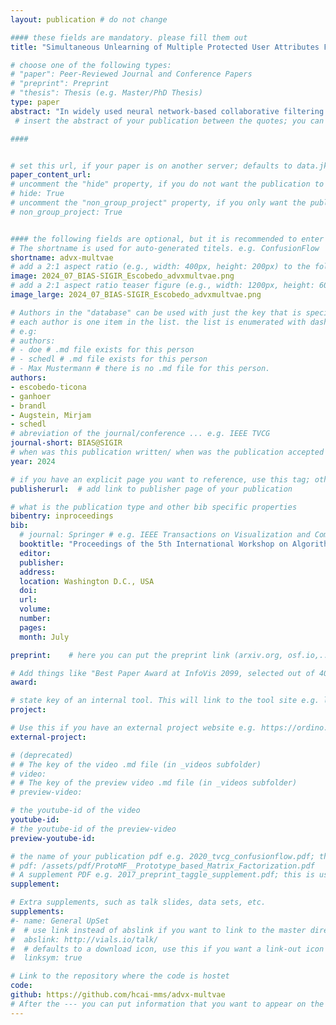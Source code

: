 ```yaml
---
layout: publication # do not change

#### these fields are mandatory. please fill them out
title: "Simultaneous Unlearning of Multiple Protected User Attributes From Variational Autoencoder Recommenders Using Adversarial Training" # title of your publication 

# choose one of the following types:
# "paper": Peer-Reviewed Journal and Conference Papers
# "preprint": Preprint
# "thesis": Thesis (e.g. Master/PhD Thesis)
type: paper
abstract: "In widely used neural network-based collaborative filtering models, users’ history logs are encoded into latent embeddings that represent the users’ preferences. In this setting, the models are capable of mapping users’ protected attributes (e.g., gender or ethnicity) from these user embeddings even without explicit access to them, resulting in models that may treat specific demographic user groups unfairly and raise privacy issues. While prior work has approached the removal of a single protected attribute of a user at a time, multiple attributes might come into play in real-world scenarios. In the work at hand, we present AdvXMultVAE which aims to unlearn multiple protected attributes (exemplified by gender and age) simultaneously to improve fairness across demographic user groups. For this purpose, we couple a variational autoencoder (VAE) architecture with adversarial training (AdvMultVAE) to support simultaneous removal of the users’ protected attributes with continuous and/or categorical values. Our experiments on two datasets, LFM-2b-100k and Ml-1m, from the music and movie domains, respectively, show that our approach can yield better results than its singular removal counterparts (based on AdvMultVAE) in effectively mitigating demographic biases whilst improving the anonymity of latent embeddings."
 # insert the abstract of your publication between the quotes; you can use html e.g. to make links (<a></a>) or generate bold (<b></b>) etc. text 

####


# set this url, if your paper is on another server; defaults to data.jku-vds-lab.at
paper_content_url:
# uncomment the "hide" property, if you do not want the publication to be displayed on the website (usually you don't need this)
# hide: True
# uncomment the "non_group_project" property, if you only want the publication to be displayed on your personal page (i.e. publications where you contributed, but does not have anything to do with the Vis Group e.g. Master Thesis,...)
# non_group_project: True


#### the following fields are optional, but it is recommended to enter as much information as possible
# The shortname is used for auto-generated titels. e.g. ConfusionFlow
shortname: advx-multvae
# add a 2:1 aspect ratio (e.g., width: 400px, height: 200px) to the folder /assets/images/papers/ e.g. 2020_tvcg_confusionflow.png
image: 2024_07_BIAS-SIGIR_Escobedo_advxmultvae.png
# add a 2:1 aspect ratio teaser figure (e.g., width: 1200px, height: 600px) to the folder /assets/images/papers/ e.g. 2020_tvcg_confusionflow_teaser.png
image_large: 2024_07_BIAS-SIGIR_Escobedo_advxmultvae.png

# Authors in the "database" can be used with just the key that is specified in the corresponding .md file (usually it is the lastname in lower case e.g. doe). Authors that do not have an individual page here should be stated with their full name (e.g. John Doe)
# each author is one item in the list. the list is enumerated with dashes ("-")
# e.g:
# authors:
# - doe # .md file exists for this person
# - schedl # .md file exists for this person
# - Max Mustermann # there is no .md file for this person.
authors:
- escobedo-ticona
- ganhoer
- brandl
- Augstein, Mirjam 
- schedl
# abreviation of the journal/conference ... e.g. IEEE TVCG
journal-short: BIAS@SIGIR
# when was this publication written/ when was the publication accepted (e.g. 2020)
year: 2024

# if you have an explicit page you want to reference, use this tag; otherwise it will be generated from your doi
publisherurl:  # add link to publisher page of your publication

# what is the publication type and other bib specific properties
bibentry: inproceedings
bib:
  # journal: Springer # e.g. IEEE Transactions on Visualization and Computer Graphics (to appear)
  booktitle: "Proceedings of the 5th International Workshop on Algorithmic Bias in Search and Recommendation (BIAS @ SIGIR 2024)"
  editor: 
  publisher: 
  address: 
  location: Washington D.C., USA
  doi:		
  url: 
  volume: 
  number: 
  pages: 
  month: July

preprint:	 # here you can put the preprint link (arxiv.org, osf.io,...) e.g. https://arxiv.org/abs/1910.00969

# Add things like "Best Paper Award at InfoVis 2099, selected out of 4000 submissions"
award:

# state key of an internal tool. This will link to the tool site e.g. lineup (usually not needed)
project: 

# Use this if you have an external project website e.g. https://ordino.caleydoapp.org/
external-project: 

# (deprecated)
# # The key of the video .md file (in _videos subfolder)
# video: 
# # The key of the preview video .md file (in _videos subfolder)
# preview-video:

# the youtube-id of the video
youtube-id:
# the youtube-id of the preview-video
preview-youtube-id: 

# the name of your publication pdf e.g. 2020_tvcg_confusionflow.pdf; this is usually uploaded to the caleydo aws server
# pdf: /assets/pdf/ProtoMF__Prototype_based_Matrix_Factorization.pdf
# A supplement PDF e.g. 2017_preprint_taggle_supplement.pdf; this is usually uploaded to the caleydo aws server
supplement: 

# Extra supplements, such as talk slides, data sets, etc.
supplements:
#- name: General UpSet
#  # use link instead of abslink if you want to link to the master directory
#  abslink: http://vials.io/talk/
#  # defaults to a download icon, use this if you want a link-out icon
#  linksym: true

# Link to the repository where the code is hostet
code: 
github: https://github.com/hcai-mms/advx-multvae
# After the --- you can put information that you want to appear on the website using markdown formatting or HTML. A good example are acknowledgements, extra references, an erratum, etc.
---
```

